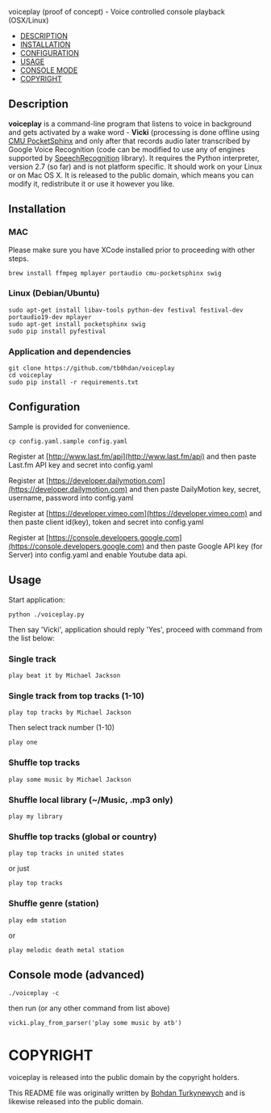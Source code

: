 voiceplay (proof of concept) - Voice controlled console playback (OSX/Linux)

- [DESCRIPTION](#description)
- [INSTALLATION](#installation)
- [CONFIGURATION](#configuration)
- [USAGE](#usage)
- [CONSOLE MODE](#console-mode-advanced)
- [COPYRIGHT](#copyright)

## Description
**voiceplay** is a command-line program that listens to voice in background and gets
activated by a wake word - **Vicki** (processing is done offline using [CMU PocketSphinx](http://cmusphinx.sourceforge.net/) and only
after that records audio later transcribed by Google Voice Recognition (code can be modified to
use any of engines supported by [SpeechRecognition](https://github.com/Uberi/speech_recognition) library). It requires the Python interpreter,
version 2.7 (so far) and is not platform specific. It should work on
your Linux or on Mac OS X. It is released to the public domain, which means you can modify it,
redistribute it or use it however you like.



## Installation

### MAC


Please make sure you have XCode installed prior to proceeding with other steps.

```
brew install ffmpeg mplayer portaudio cmu-pocketsphinx swig
```

### Linux (Debian/Ubuntu)

```
sudo apt-get install libav-tools python-dev festival festival-dev portaudio19-dev mplayer
sudo apt-get install pocketsphinx swig
sudo pip install pyfestival
```

### Application and dependencies

```
git clone https://github.com/tb0hdan/voiceplay
cd voiceplay
sudo pip install -r requirements.txt
```

## Configuration

Sample is provided for convenience.

```
cp config.yaml.sample config.yaml
```


Register at [http://www.last.fm/api](http://www.last.fm/api) and then
paste Last.fm API key and secret into config.yaml

Register at [https://developer.dailymotion.com](https://developer.dailymotion.com) and then
paste DailyMotion key, secret, username, password into config.yaml

Register at [https://developer.vimeo.com](https://developer.vimeo.com) and then
paste client id(key), token and secret into config.yaml

Register at [https://console.developers.google.com](https://console.developers.google.com) and then
paste Google API key (for Server) into config.yaml and enable Youtube data api.


## Usage

Start application:

```
python ./voiceplay.py
```

Then say 'Vicki', application should reply 'Yes', proceed with command from the list below:


### Single track

```
play beat it by Michael Jackson
```

### Single track from top tracks (1-10)

```
play top tracks by Michael Jackson
```

Then select track number (1-10)

```
play one
```

### Shuffle top tracks

```
play some music by Michael Jackson
```

### Shuffle local library (~/Music, .mp3 only)

```
play my library
```

### Shuffle top tracks (global or country)

```
play top tracks in united states
```

or just

```
play top tracks
```

### Shuffle genre (station)

```
play edm station
```

or

```
play melodic death metal station
```

## Console mode (advanced)

```
./voiceplay -c
```

then run (or any other command from list above)

```
vicki.play_from_parser('play some music by atb')
```




# COPYRIGHT

voiceplay is released into the public domain by the copyright holders.

This README file was originally written by [Bohdan Turkynewych](https://github.com/tb0hdan) and is likewise released into the public domain.
